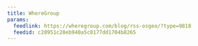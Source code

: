```yaml
---
title: WhereGroup
params:
  feedlink: https://wheregroup.com/blog/rss-osgeo/?type=9818
  feedid: c28951c20eb940a5c8177dd1704b8265
---
```

